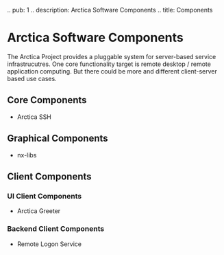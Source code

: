 .. pub: 1
.. description: Arctica Software Components
.. title: Components

# Arctica Software Components

The Arctica Project provides a pluggable system for server-based service
infrastrucutres. One core functionality target is remote desktop / remote
application computing. But there could be more and different
client-server based use cases.

## Core Components

  * Arctica SSH

## Graphical Components

  * nx-libs

## Client Components

### UI Client Components

  * Arctica Greeter

### Backend Client Components

  * Remote Logon Service
